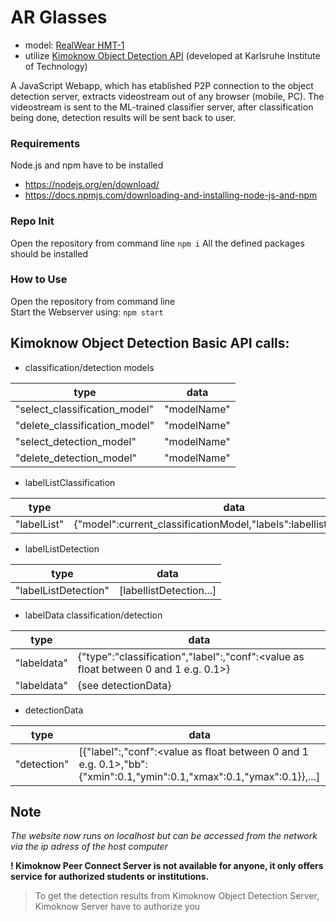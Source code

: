 # AR Glasses

- model: [RealWear HMT-1](https://realwear.at/hmt-1/?keyword=realwear%20hmt%201&device=c&network=g&campaignid=12461183932&gclid=CjwKCAiAo4OQBhBBEiwA5KWu_8ekYhez1Gfo6hnIeIROSiillUNRqOw1z7C_q8JrjQA0BPXqxf3FChoCipoQAvD_BwE)
- utilize [Kimoknow Object Detection API](https://www.kimoknow.de/) (developed at Karlsruhe Institute of Technology)

A JavaScript Webapp, which has etablished P2P connection to the object detection server, extracts videostream out of any browser (mobile, PC). The videostream is sent to the ML-trained classifier server, after classification being done, detection results will be sent back to user.

### Requirements
Node.js and npm have to be installed
- https://nodejs.org/en/download/
- https://docs.npmjs.com/downloading-and-installing-node-js-and-npm 

### Repo Init
Open the repository from command line
```npm i```
All the defined packages should be installed

### How to Use
Open the repository from command line\
Start the Webserver using:
```npm start```

## Kimoknow Object Detection Basic API calls:

* classification/detection models

| type |	data |
|------|---------|
|"select_classification_model"|	"modelName"|
|"delete_classification_model"|	"modelName"|
|"select_detection_model"|	"modelName"|
|"delete_detection_model"|	"modelName"|

* labelListClassification

| type |	data |
|------|---------|
|"labelList"|	{"model":current_classificationModel,"labels":labellistClassification}|


* labelListDetection

| type |	data |
|------|---------|
|"labelListDetection"|	[labellistDetection...]|

* labelData classification/detection

| type |	data |
|------|---------|
|"labeldata"|	{"type":"classification","label":<labelName>,"conf":<value as float between 0 and 1 e.g. 0.1>}|
|"labeldata"|	{see detectionData}|

* detectionData

| type |	data |
|------|---------|
|"detection"|	[{"label":<labelName>,"conf":<value as float between 0 and 1 e.g. 0.1>,"bb":{"xmin":0.1,"ymin":0.1,"xmax":0.1,"ymax":0.1}},...]|

## Note
_The website now runs on localhost but can be accessed from the network via the ip adress of the host computer_

**! Kimoknow Peer Connect Server is not available for anyone, it only offers service for authorized students or institutions.**
> To get the detection results from Kimoknow Object Detection Server, Kimoknow Server have to authorize you
